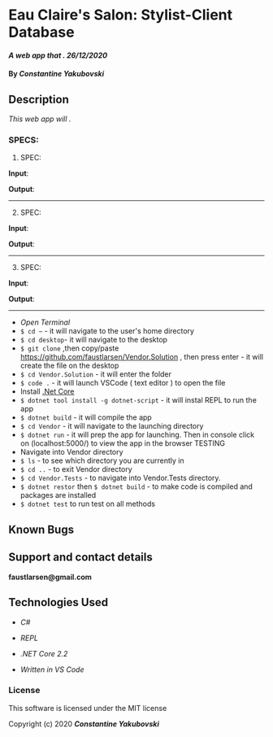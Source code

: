 # Eau Claire's Salon: Stylist-Client Database

#### _A web app that . 26/12/2020_

#### By _**Constantine Yakubovski**_ 

## Description 
_This web app will ._

### SPECS: ###

1. SPEC: 

**Input**: 

**Output**: 
____________________________________________________________________________________

2. SPEC: 

**Input**: 

**Output**: 
____________________________________________________________________________________

3. SPEC: 

**Input**: 

**Output**: 
____________________________________________________________________________________


-  _Open Terminal_
-  `$ cd ~` - it will navigate to the user's home directory
-  `$ cd desktop`- it will navigate to the desktop
-  `$ git clone` ,then copy/paste https://github.com/faustlarsen/Vendor.Solution , then press enter - it will create the file on the desktop
-  `$ cd Vendor.Solution` - it will enter the folder
-  `$ code .` - it will launch VSCode ( text editor ) to open the file
-   Install  [.Net Core](https://dotnet.microsoft.com/download/dotnet-core/2.2)
-  `$ dotnet tool install -g dotnet-script`  - it will instal REPL to run the app
-  `$ dotnet build` - it will compile the app
-  `$ cd Vendor` - it will navigate to the launching directory
-  `$ dotnet run` - it will prep the app for launching. Then in console click on (localhost:5000/) to view the app in the browser
TESTING
- Navigate into Vendor directory
-  `$ ls` - to see which directory you are currently in
-  `$ cd ..` - to exit Vendor directory
-  `$ cd Vendor.Tests` - to navigate into Vendor.Tests directory.
-  `$ dotnet restor` then `$ dotnet build` - to make code is compiled and packages are installed
-  `$ dotnet test` to run test on all methods

## Known Bugs

## Support and contact details

__faustlarsen@gmail.com__

## Technologies Used

-  _C#_

-  _REPL_

-  _.NET Core 2.2_

-  _Written in VS Code_

### License

This software is licensed under the MIT license

Copyright (c) 2020 **_Constantine Yakubovski_**

